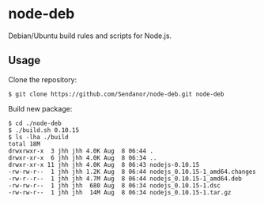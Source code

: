 node-deb
========

Debian/Ubuntu build rules and scripts for Node.js.

Usage
-----

Clone the repository:

	$ git clone https://github.com/Sendanor/node-deb.git node-deb

Build new package:

	$ cd ./node-deb
	$ ./build.sh 0.10.15
	$ ls -lha ./build
	total 18M
	drwxrwxr-x  3 jhh jhh 4.0K Aug  8 06:44 .
	drwxr-xr-x  6 jhh jhh 4.0K Aug  8 06:34 ..
	drwxr-xr-x 11 jhh jhh 4.0K Aug  8 06:43 nodejs-0.10.15
	-rw-rw-r--  1 jhh jhh 1.2K Aug  8 06:44 nodejs_0.10.15-1_amd64.changes
	-rw-r--r--  1 jhh jhh 4.7M Aug  8 06:44 nodejs_0.10.15-1_amd64.deb
	-rw-rw-r--  1 jhh jhh  680 Aug  8 06:34 nodejs_0.10.15-1.dsc
	-rw-rw-r--  1 jhh jhh  14M Aug  8 06:34 nodejs_0.10.15-1.tar.gz

